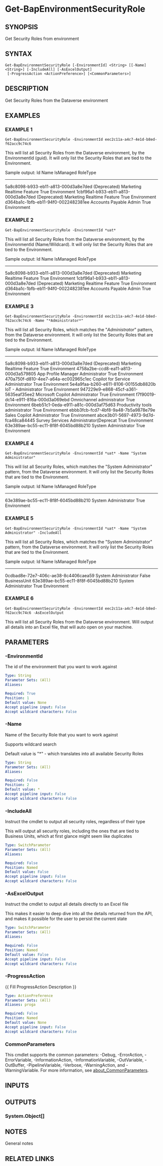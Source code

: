 ﻿---
external help file: d365bap.tools-help.xml
Module Name: d365bap.tools
online version:
schema: 2.0.0
---

# Get-BapEnvironmentSecurityRole

## SYNOPSIS
Get Security Roles from environment

## SYNTAX

```
Get-BapEnvironmentSecurityRole [-EnvironmentId] <String> [[-Name] <String>] [-IncludeAll] [-AsExcelOutput]
 [-ProgressAction <ActionPreference>] [<CommonParameters>]
```

## DESCRIPTION
Get Security Roles from the Dataverse environment

## EXAMPLES

### EXAMPLE 1
```
Get-BapEnvironmentSecurityRole -EnvironmentId eec2c11a-a4c7-4e1d-b8ed-f62acc9c74c6
```

This will list all Security Roles from the Dataverse environment, by the EnvironmentId (guid).
It will only list the Security Roles that are tied to the Environment.

Sample output:
Id                                   Name                                     IsManaged RoleType
--                                   ----                                     --------- --------
5a8c8098-b933-eb11-a813-000d3a8e7ded (Deprecated) Marketing Realtime Feature  True      Environment
1cbf96a1-b933-eb11-a813-000d3a8e7ded (Deprecated) Marketing Realtime Feature  True      Environment
d364ba1c-1bfb-eb11-94f0-0022482381ee Accounts Payable Admin                   True      Environment

### EXAMPLE 2
```
Get-BapEnvironmentSecurityRole -EnvironmentId *uat*
```

This will list all Security Roles from the Dataverse environment, by the EnvironmentId (Name/Wildcard).
It will only list the Security Roles that are tied to the Environment.

Sample output:
Id                                   Name                                     IsManaged RoleType
--                                   ----                                     --------- --------
5a8c8098-b933-eb11-a813-000d3a8e7ded (Deprecated) Marketing Realtime Feature  True      Environment
1cbf96a1-b933-eb11-a813-000d3a8e7ded (Deprecated) Marketing Realtime Feature  True      Environment
d364ba1c-1bfb-eb11-94f0-0022482381ee Accounts Payable Admin                   True      Environment

### EXAMPLE 3
```
Get-BapEnvironmentSecurityRole -EnvironmentId eec2c11a-a4c7-4e1d-b8ed-f62acc9c74c6 -Name "*Administrator*"
```

This will list all Security Roles, which matches the "*Administrator*" pattern, from the Dataverse environment.
It will only list the Security Roles that are tied to the Environment.

Sample output:
Id                                   Name                                     IsManaged RoleType
--                                   ----                                     --------- --------
5a8c8098-b933-eb11-a813-000d3a8e7ded (Deprecated) Marketing Realtime Feature  True      Environment
4758a2be-ccd8-ea11-a813-000d3a579805 App Profile Manager Administrator        True      Environment
470a750f-d810-4ee7-a64a-ec002965c1ec Copilot for Service Administrator        True      Environment
5e4a9faa-b260-e611-8106-00155db8820b IoT - Administrator                      True      Environment
947229e9-e868-45cf-a361-5635eaf35ee2 Microsoft Copilot Administrator          True      Environment
f7f90019-dc14-e911-816a-000d3a069ebd Omnichannel administrator                True      Environment
6beb51c1-0eda-e911-a81c-000d3af75d63 Productivity tools administrator         True      Environment
ebbb3fcb-fcd7-4bf8-9a48-7b5a9878e79e Sales Copilot Administrator              True      Environment
abce3b01-5697-4973-9d7d-fca48ca84445 Survey Services Administrator(Deprecat   True      Environment
63e389ae-bc55-ec11-8f8f-6045bd88b210 System Administrator                     True      Environment

### EXAMPLE 4
```
Get-BapEnvironmentSecurityRole -EnvironmentId *uat* -Name "System Administrator"
```

This will list all Security Roles, which matches the "System Administrator" pattern, from the Dataverse environment.
It will only list the Security Roles that are tied to the Environment.

Sample output:
Id                                   Name                                     IsManaged RoleType
--                                   ----                                     --------- --------
63e389ae-bc55-ec11-8f8f-6045bd88b210 System Administrator                     True      Environment

### EXAMPLE 5
```
Get-BapEnvironmentSecurityRole -EnvironmentId *uat* -Name "System Administrator" -IncludeAll
```

This will list all Security Roles, which matches the "System Administrator" pattern, from the Dataverse environment.
It will only list the Security Roles that are tied to the Environment.

Sample output:
Id                                   Name                                     IsManaged RoleType
--                                   ----                                     --------- --------
0cdbad8e-72e7-406c-ae38-8c4406caea59 System Administrator                     False     BusinessUnit
63e389ae-bc55-ec11-8f8f-6045bd88b210 System Administrator                     True      Environment

### EXAMPLE 6
```
Get-BapEnvironmentSecurityRole -EnvironmentId eec2c11a-a4c7-4e1d-b8ed-f62acc9c74c6 -AsExcelOutput
```

This will list all Security Roles from the Dataverse environment.
Will output all details into an Excel file, that will auto open on your machine.

## PARAMETERS

### -EnvironmentId
The id of the environment that you want to work against

```yaml
Type: String
Parameter Sets: (All)
Aliases:

Required: True
Position: 1
Default value: None
Accept pipeline input: False
Accept wildcard characters: False
```

### -Name
Name of the Security Role that you want to work against

Supports wildcard search

Default value is "*" - which translates into all available Security Roles

```yaml
Type: String
Parameter Sets: (All)
Aliases:

Required: False
Position: 2
Default value: *
Accept pipeline input: False
Accept wildcard characters: False
```

### -IncludeAll
Instruct the cmdlet to output all security roles, regardless of their type

This will output all security roles, including the ones that are tied to Business Units, which at first glance might seem like duplicates

```yaml
Type: SwitchParameter
Parameter Sets: (All)
Aliases:

Required: False
Position: Named
Default value: False
Accept pipeline input: False
Accept wildcard characters: False
```

### -AsExcelOutput
Instruct the cmdlet to output all details directly to an Excel file

This makes it easier to deep dive into all the details returned from the API, and makes it possible for the user to persist the current state

```yaml
Type: SwitchParameter
Parameter Sets: (All)
Aliases:

Required: False
Position: Named
Default value: False
Accept pipeline input: False
Accept wildcard characters: False
```

### -ProgressAction
{{ Fill ProgressAction Description }}

```yaml
Type: ActionPreference
Parameter Sets: (All)
Aliases: proga

Required: False
Position: Named
Default value: None
Accept pipeline input: False
Accept wildcard characters: False
```

### CommonParameters
This cmdlet supports the common parameters: -Debug, -ErrorAction, -ErrorVariable, -InformationAction, -InformationVariable, -OutVariable, -OutBuffer, -PipelineVariable, -Verbose, -WarningAction, and -WarningVariable. For more information, see [about_CommonParameters](http://go.microsoft.com/fwlink/?LinkID=113216).

## INPUTS

## OUTPUTS

### System.Object[]
## NOTES
General notes

## RELATED LINKS
